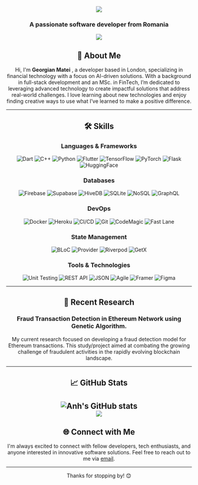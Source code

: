 <h1 align="center">
    <img src="https://readme-typing-svg.herokuapp.com/?font=Lora&size=35&center=true&vCenter=true&width=500&height=70&duration=4000&lines=Hi+There!+👋;+I'm+Georgian+Matei!;" />
</h1>

<h3 align="center">A passionate software developer from Romania </h3>

<div align="center"> 
  <a href="locklee0418@gmail.com">
    <img src="https://img.shields.io/badge/Gmail-333333?style=for-the-badge&logo=gmail&logoColor=red" />
  </a>
</div>

<div align="center">

## 🚀 About Me

Hi, I'm **Georgian Matei** , a developer based in London, specializing in financial technology with a focus on AI-driven solutions. With a background in full-stack development and an MSc. in FinTech, I’m dedicated to leveraging advanced technology to create impactful solutions that address real-world challenges. I love learning about new technologies and enjoy finding creative ways to use what I’ve learned to make a positive difference.

---

## 🛠 Skills

### Languages & Frameworks

![Dart](https://img.shields.io/badge/Dart-0175C2?style=flat-square&logo=dart&logoColor=white)
![C++](https://img.shields.io/badge/C++-00599C?style=flat-square&logo=cplusplus&logoColor=white)
![Python](https://img.shields.io/badge/Python-3776AB?style=flat-square&logo=python&logoColor=white)
![Flutter](https://img.shields.io/badge/Flutter-02569B?style=flat-square&logo=flutter&logoColor=white)
![TensorFlow](https://img.shields.io/badge/TensorFlow-FF6F00?style=flat-square&logo=tensorflow&logoColor=white)
![PyTorch](https://img.shields.io/badge/PyTorch-EE4C2C?style=flat-square&logo=pytorch&logoColor=white)
![Flask](https://img.shields.io/badge/Flask-000000?style=flat-square&logo=flask&logoColor=white)
![HuggingFace](https://img.shields.io/badge/HuggingFace-FF0000?style=flat-square&logo=huggingface&logoColor=white)

### Databases

![Firebase](https://img.shields.io/badge/Firebase-FFCA28?style=flat-square&logo=firebase&logoColor=black)
![Supabase](https://img.shields.io/badge/Supabase-3ECF8E?style=flat-square&logo=supabase&logoColor=white)
![HiveDB](https://img.shields.io/badge/HiveDB-FFD700?style=flat-square&logo=databricks&logoColor=black)
![SQLite](https://img.shields.io/badge/SQLite-003B57?style=flat-square&logo=sqlite&logoColor=white)
![NoSQL](https://img.shields.io/badge/NoSQL-005571?style=flat-square&logo=mongodb&logoColor=white)
![GraphQL](https://img.shields.io/badge/GraphQL-E10098?style=flat-square&logo=graphql&logoColor=white)

### DevOps

![Docker](https://img.shields.io/badge/Docker-2496ED?style=flat-square&logo=docker&logoColor=white)
![Heroku](https://img.shields.io/badge/Heroku-430098?style=flat-square&logo=heroku&logoColor=white)
![CI/CD](https://img.shields.io/badge/CI/CD-FF5733?style=flat-square&logo=gitlab&logoColor=white)
![Git](https://img.shields.io/badge/Git-F05032?style=flat-square&logo=git&logoColor=white)
![CodeMagic](https://img.shields.io/badge/CodeMagic-000000?style=flat-square&logo=codemagic&logoColor=white)
![Fast Lane](https://img.shields.io/badge/Fast%20Lane-FF0000?style=flat-square&logo=fastlane&logoColor=white)

### State Management

![BLoC](https://img.shields.io/badge/BLoC-0175C2?style=flat-square&logo=bloc&logoColor=white)
![Provider](https://img.shields.io/badge/Provider-00599C?style=flat-square&logo=provider&logoColor=white)
![Riverpod](https://img.shields.io/badge/Riverpod-3ECF8E?style=flat-square&logo=riverpod&logoColor=white)
![GetX](https://img.shields.io/badge/GetX-FFD700?style=flat-square&logo=getx&logoColor=black)

### Tools & Technologies

![Unit Testing](https://img.shields.io/badge/Unit%20Testing-FF0000?style=flat-square&logo=jest&logoColor=white)
![REST API](https://img.shields.io/badge/REST%20API-0056D2?style=flat-square&logo=postman&logoColor=white)
![JSON](https://img.shields.io/badge/JSON-000000?style=flat-square&logo=json&logoColor=white)
![Agile](https://img.shields.io/badge/Agile-FF5733?style=flat-square&logo=agile&logoColor=white)
![Framer](https://img.shields.io/badge/Framer-005571?style=flat-square&logo=framer&logoColor=white)
![Figma](https://img.shields.io/badge/Figma-F24E1E?style=flat-square&logo=figma&logoColor=white)

---

## 🔬 Recent Research

### Fraud Transaction Detection in Ethereum Network using Genetic Algorithm.

My current research focused on developing a fraud detection model for Ethereum transactions. This study/project aimed at combating the growing challenge of fraudulent activities in the rapidly evolving blockchain landscape.

---

## 📈 GitHub Stats
![Anh's GitHub stats](https://github-readme-streak-stats.herokuapp.com/?user=dev-Knight-fire&theme=radical&hide_border=false)<br/>
![](https://github-readme-stats.vercel.app/api/top-langs/?username=dev-Knight-fire&theme=radical&hide_border=false&include_all_commits=false&count_private=false&layout=compact)
---

## 🌐 Connect with Me

I'm always excited to connect with fellow developers, tech enthusiasts, and anyone interested in innovative software solutions. Feel free to reach out to me via [email](locklee0418@gmail.com).

---

Thanks for stopping by! 😊


